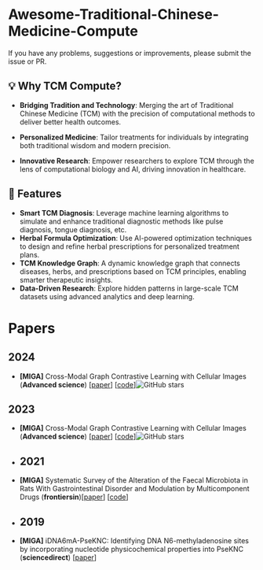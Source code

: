 # Awesome-Traditional-Chinese-Medicine-Compute

If you have any problems, suggestions or improvements, please submit the issue or PR.

## 💡 Why TCM Compute?

- **Bridging Tradition and Technology**: Merging the art of Traditional Chinese Medicine (TCM) with the precision of computational methods to deliver better health outcomes.

- **Personalized Medicine**: Tailor treatments for individuals by integrating both traditional wisdom and modern precision.

- **Innovative Research**: Empower researchers to explore TCM through the lens of computational biology and AI, driving innovation in healthcare.

## 🌟 **Features**
- **Smart TCM Diagnosis**: Leverage machine learning algorithms to simulate and enhance traditional diagnostic methods like pulse diagnosis, tongue diagnosis, etc.
- **Herbal Formula Optimization**: Use AI-powered optimization techniques to design and refine herbal prescriptions for personalized treatment plans.
- **TCM Knowledge Graph**: A dynamic knowledge graph that connects diseases, herbs, and prescriptions based on TCM principles, enabling smarter therapeutic insights.
- **Data-Driven Research**: Explore hidden patterns in large-scale TCM datasets using advanced analytics and deep learning.

# Papers

## 2024

- <a name=""></a>**[MIGA]** Cross-Modal Graph Contrastive Learning with Cellular Images (**Advanced science**) [[paper](https://onlinelibrary.wiley.com/doi/full/10.1002/advs.202404845)] [[code](https://github.com/prokia/MIGA)]![GitHub stars](https://img.shields.io/github/stars/prokia/MIGA.svg?logo=github&label=Stars)

## 2023
- <a name=""></a>**[MIGA]** Cross-Modal Graph Contrastive Learning with Cellular Images (**Advanced science**) [[paper](https://onlinelibrary.wiley.com/doi/full/10.1002/advs.202404845)] [[code](https://github.com/prokia/MIGA)]![GitHub stars](https://img.shields.io/github/stars/prokia/MIGA.svg?logo=github&label=Stars)

- ## 2021
- <a name=""></a>**[MIGA]** Systematic Survey of the Alteration of the Faecal Microbiota in Rats With Gastrointestinal Disorder and Modulation by Multicomponent Drugs (**frontiersin**)[[paper](https://www.frontiersin.org/journals/pharmacology/articles/10.3389/fphar.2021.670335/full)]  [[code](https://www.ncbi.nlm.nih.gov/，PRJNA719295)]

- ## 2019
- <a name=""></a>**[MIGA]** iDNA6mA-PseKNC: Identifying DNA N6-methyladenosine sites by incorporating nucleotide physicochemical properties into PseKNC (**sciencedirect**) [[paper](https://www.sciencedirect.com/science/article/pii/S0888754318300090)] 
